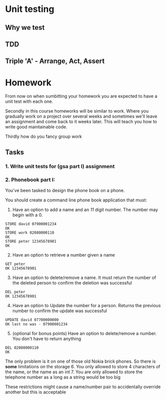 # Unit testing

## Why we test

## TDD

## Triple 'A' - Arrange, Act, Assert


## 


# Homework
From now on when sumbitting your homework you are expected to have a unit test with each one.

Secondly in this course homeworks will be similar to work. Where you gradually work on a project over several weeks and sometimes we'll leave an assignment and come back to it weeks later. This will teach you how to write good maintainable code.

Thirdly how do you fancy group work

## Tasks
### 1. Write unit tests for (gsa part I) assignment  
### 2. Phonebook part I:  
You've been tasked to design the phone book on a phone. 

You should create a command line phone book application that must:
1. Have an option to add a name and an *11* digit number. The number may begin with a 0.
```
STORE david 07900001234
OK
STORE work 02080000110
OK
STORE peter 12345678901
OK
```
2. Have an option to retrieve a number given a name
```
GET peter
OK 12345678901
```
3. Have an option to delete/remove a name. It must return the number of the deleted person to confirm the deletion was successful
```
DEL peter
OK 12345678901
```
4. Have an option to Update the number for a person. Returns the previous number to confirm the update was successful  
```
UPDATE david 07700000000
OK last no was - 07900001234
```
5. (optional for bonus points) Have an option to delete/remove a number. You don't have to return anything
```
DEL 02080000110
OK
```


The only problem is it on one of those old Nokia brick phones. So there is **some** limitations on the storage
6. You only allowed to store 4 characters of the name, or the name as an int
7. You are only allowed to store the telephone number as a long as a string would be too big

These restrictions might cause a name/number pair to accidentally override another but this is acceptable
